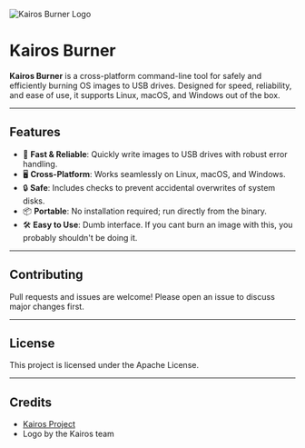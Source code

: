 ![Kairos Burner Logo](kairos-must-burn.png)

# Kairos Burner

**Kairos Burner** is a cross-platform command-line tool for safely and efficiently burning OS images to USB drives. Designed for speed, reliability, and ease of use, it supports Linux, macOS, and Windows out of the box.

---

## Features

- 🚀 **Fast & Reliable**: Quickly write images to USB drives with robust error handling.
- 🖥️ **Cross-Platform**: Works seamlessly on Linux, macOS, and Windows.
- 🔒 **Safe**: Includes checks to prevent accidental overwrites of system disks.
- 📦 **Portable**: No installation required; run directly from the binary.
- 🛠️ **Easy to Use**: Dumb interface. If you cant burn an image with this, you probably shouldn't be doing it.

---

## Contributing

Pull requests and issues are welcome! Please open an issue to discuss major changes first.

---

## License

This project is licensed under the Apache License.

---

## Credits

- [Kairos Project](https://kairos.io)
- Logo by the Kairos team

